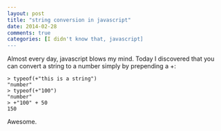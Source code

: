 ```yaml
---
layout: post
title: "string conversion in javascript"
date: 2014-02-28
comments: true
categories: [I didn't know that, javascript]
---
```


Almost every day, javascript blows my mind. Today I discovered that you can convert a string to a number simply by prepending a +:

```
> typeof(+"this is a string")
"number"
> typeof(+"100")
"number"
> +"100" + 50
150
```

Awesome.
